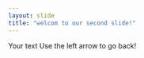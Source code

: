 ```yaml
---
layout: slide
title: "welcom to our second slide!"
---
```

Your text
Use the left arrow to go back!

